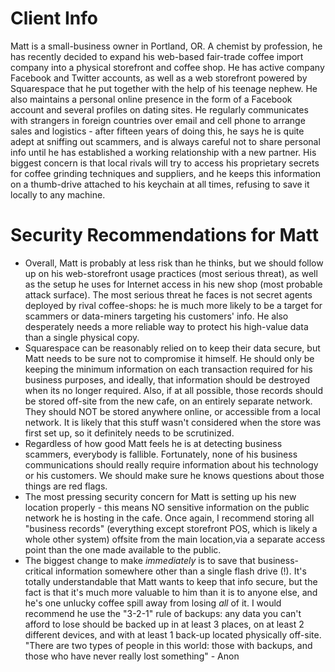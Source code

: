 # Client Info

Matt is a small-business owner in Portland, OR. A chemist by profession, he has recently decided to expand his web-based fair-trade coffee import company into a physical storefront and coffee shop.  He has active company Facebook and Twitter accounts, as well as a web storefront powered by Squarespace that he put together with the help of his teenage nephew.  He also maintains a personal online presence in the form of a Facebook account and several profiles on dating sites. He regularly communicates with strangers in foreign countries over email and cell phone to arrange sales and logistics - after fifteen years of doing this, he says he is quite adept at sniffing out scammers, and is always careful not to share personal info until he has established a working relationship with a new partner.  His biggest concern is that local rivals will try to access his proprietary secrets for coffee grinding techniques and suppliers, and he keeps this information on a thumb-drive attached to his keychain at all times, refusing to save it locally to any machine.


# Security Recommendations for Matt

- Overall, Matt is probably at less risk than he thinks, but we should follow up on his web-storefront usage practices (most serious threat), as well as the setup he uses for Internet access in his new shop (most probable attack surface). The most serious threat he faces is not secret agents deployed by rival coffee-shops: he is much more likely to be a target for scammers or data-miners targeting his customers' info. He also desperately needs a more reliable way to protect his high-value data than a single physical copy.
- Squarespace can be reasonably relied on to keep their data secure, but Matt needs to be sure not to compromise it himself.  He should only be keeping the minimum information on each transaction required for his business purposes, and ideally, that information should be destroyed when its no longer required.  Also, if at all possible, those records should be stored off-site from the new cafe, on an entirely separate network. They should NOT be stored anywhere online, or accessible from a local network. It is likely that this stuff wasn't considered when the store was first set up, so it definitely needs to be scrutinized.
- Regardless of how good Matt feels he is at detecting business scammers, everybody is fallible.  Fortunately, none of his business communications should really require information about his technology or his customers.  We should make sure he knows questions about those things are red flags.
- The most pressing security concern for Matt is setting up his new location properly - this means NO sensitive information on the public network he is hosting in the cafe.  Once again, I recommend storing all "business records" (everything except storefront POS, which is likely a whole other system) offsite from the main location,via a separate access point than the one made available to the public.
- The biggest change to make *immediately* is to save that business-critical information somewhere other than a single flash drive (!). It's totally understandable that Matt wants to keep that info secure, but the fact is that it's much more valuable to him than it is to anyone else, and he's one unlucky coffee spill away from losing *all* of it. I would recommend he use the "3-2-1" rule of backups: any data you can't afford to lose should be backed up in at least 3 places, on at least 2 different devices, and with at least 1 back-up located physically off-site. "There are two types of people in this world: those with backups, and those who have never really lost something" - Anon